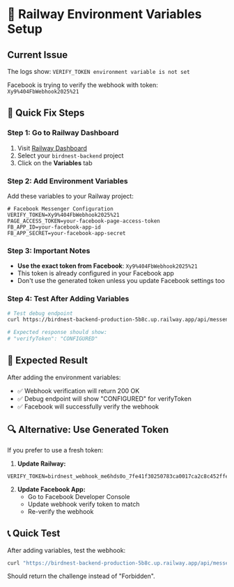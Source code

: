 # 🚨 Railway Environment Variables Setup

## Current Issue
The logs show: `VERIFY_TOKEN environment variable is not set`

Facebook is trying to verify the webhook with token: `Xy9%404FbWebhook2025%21`

## 🔧 Quick Fix Steps

### Step 1: Go to Railway Dashboard
1. Visit [Railway Dashboard](https://railway.app/dashboard)
2. Select your `birdnest-backend` project
3. Click on the **Variables** tab

### Step 2: Add Environment Variables
Add these variables to your Railway project:

```env
# Facebook Messenger Configuration
VERIFY_TOKEN=Xy9%404FbWebhook2025%21
PAGE_ACCESS_TOKEN=your-facebook-page-access-token
FB_APP_ID=your-facebook-app-id
FB_APP_SECRET=your-facebook-app-secret
```

### Step 3: Important Notes
- **Use the exact token from Facebook**: `Xy9%404FbWebhook2025%21`
- This token is already configured in your Facebook app
- Don't use the generated token unless you update Facebook settings too

### Step 4: Test After Adding Variables
```bash
# Test debug endpoint
curl https://birdnest-backend-production-5b8c.up.railway.app/api/messenger/debug

# Expected response should show:
# "verifyToken": "CONFIGURED"
```

## 🎯 Expected Result
After adding the environment variables:
- ✅ Webhook verification will return 200 OK
- ✅ Debug endpoint will show "CONFIGURED" for verifyToken
- ✅ Facebook will successfully verify the webhook

## 🔍 Alternative: Use Generated Token
If you prefer to use a fresh token:

1. **Update Railway:**
```env
VERIFY_TOKEN=birdnest_webhook_me6hds0o_7fe41f30250783ca0017ca2c8c452ffe178691f94568e0e6fa88e0f21cf026bf
```

2. **Update Facebook App:**
   - Go to Facebook Developer Console
   - Update webhook verify token to match
   - Re-verify the webhook

## 📞 Quick Test
After adding variables, test the webhook:
```bash
curl "https://birdnest-backend-production-5b8c.up.railway.app/api/messenger/webhook?hub.mode=subscribe&hub.verify_token=Xy9%404FbWebhook2025%21&hub.challenge=test"
```

Should return the challenge instead of "Forbidden". 